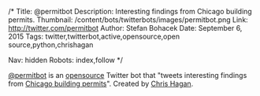 /*
Title: @permitbot
Description: Interesting findings from Chicago building permits.
Thumbnail: /content/bots/twitterbots/images/permitbot.png
Link: http://twitter.com/permitbot
Author: Stefan Bohacek
Date: September 6, 2015
Tags: twitter,twitterbot,active,opensource,open source,python,chrishagan

Nav: hidden
Robots: index,follow
*/

[@permitbot](https://twitter.com/permitbot) is an [opensource](https://github.com/chagan/permitbot) Twitter bot that "tweets interesting findings from [Chicago building permits](https://data.cityofchicago.org/Buildings/Building-Permits/ydr8-5enu)". Created by [Chris Hagan](https://twitter.com/chrishagan).